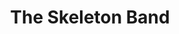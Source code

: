 ---
layout: songs
title: The Skeleton Band
album: Scapegoats
album_link: https://open.spotify.com/album/1GmX76Xij1oQSQO64pdyh3
components: ['tabs']
short_name: the-skeleton-band

song_name: The Skeleton Band
song_description: Put a little soul in the skeleton band!

spotify_id: 3owJus2hPYhmHIBQAdi667

lyrics: |-
    #### Verse 1
    There is an end to your life and it's calling your name,
    and it's far more beautiful than I can explain.
    When your outside is all that remains,
    then your inside escapes from your guts and your brains.

    First, there's an ugly old corpse in the ground,
    and then there's a mess and a rattling sound
    as the bones that are in you start dancing around
    and the skeleton band begins to resound, singing,

    #### Chorus
    We're a skeleton band and we're rocking in a graveyard.
    Using bones as drumsticks, and a ribcage as a guitar.
    Come join the skeleton band!

    #### Verse 2
    You can play drums, or you can play bass,
    or you can play horn if there's lips left on your face.
    But there's just one stipulation for saving your place:
    you got a skeleton, right? So just give it some space.

    You think you're happy? You're probably not.
    Because life is a bitch, and we're all gonna rot one day.
    It's better for you if you give it a shot!
    Come join the skeleton band! Let's see what you got.

    #### Chorus
    We're a skeleton band and we're rocking in a graveyard.
    Using bones as drumsticks, and a ribcage as a guitar.
    Come join the skeleton band!
    Put a little soul in the skeleton band!

    #### Bridge
    The afterlife is a horrifying purgatory
    where you live on in the beat eternally.
    There’s no religion and there’s no truthiology,
    but you can be a skinless ghoul rock prodigy.
    You can give your spirit to the amplifier,
    and your bones will dance in the hellfire.
    Leave your soul deep down in the dirt
    and join the skeletons forevermore.

    #### Verse 3
    There is an end to your life, and it's calling your name,
    and it’s far more skeletons than we can explain.
    When your spirit is damned and aflame,
    come join the skeleton band!

song_credits: |-
    Written and Recorded in Minneapolis by Daniel Goodroad + Jim Frankenstein
    Mixed & Mastered by Anders Carlson
---